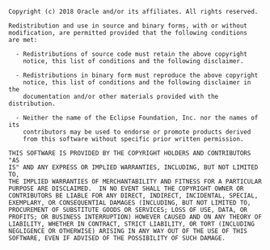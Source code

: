 
    Copyright (c) 2018 Oracle and/or its affiliates. All rights reserved.

    Redistribution and use in source and binary forms, with or without
    modification, are permitted provided that the following conditions
    are met:

      - Redistributions of source code must retain the above copyright
        notice, this list of conditions and the following disclaimer.

      - Redistributions in binary form must reproduce the above copyright
        notice, this list of conditions and the following disclaimer in the
        documentation and/or other materials provided with the distribution.

      - Neither the name of the Eclipse Foundation, Inc. nor the names of its
        contributors may be used to endorse or promote products derived
        from this software without specific prior written permission.

    THIS SOFTWARE IS PROVIDED BY THE COPYRIGHT HOLDERS AND CONTRIBUTORS "AS
    IS" AND ANY EXPRESS OR IMPLIED WARRANTIES, INCLUDING, BUT NOT LIMITED TO,
    THE IMPLIED WARRANTIES OF MERCHANTABILITY AND FITNESS FOR A PARTICULAR
    PURPOSE ARE DISCLAIMED.  IN NO EVENT SHALL THE COPYRIGHT OWNER OR
    CONTRIBUTORS BE LIABLE FOR ANY DIRECT, INDIRECT, INCIDENTAL, SPECIAL,
    EXEMPLARY, OR CONSEQUENTIAL DAMAGES (INCLUDING, BUT NOT LIMITED TO,
    PROCUREMENT OF SUBSTITUTE GOODS OR SERVICES; LOSS OF USE, DATA, OR
    PROFITS; OR BUSINESS INTERRUPTION) HOWEVER CAUSED AND ON ANY THEORY OF
    LIABILITY, WHETHER IN CONTRACT, STRICT LIABILITY, OR TORT (INCLUDING
    NEGLIGENCE OR OTHERWISE) ARISING IN ANY WAY OUT OF THE USE OF THIS
    SOFTWARE, EVEN IF ADVISED OF THE POSSIBILITY OF SUCH DAMAGE.

